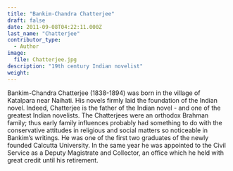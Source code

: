 ```yaml
---
title: "Bankim-Chandra Chatterjee"
draft: false
date: 2011-09-08T04:22:11.000Z
last_name: "Chatterjee"
contributor_type:
  - Author
image:
  file: Chatterjee.jpg
description: "19th century Indian novelist"
weight:
---
```


Bankim-Chandra Chatterjee (1838-1894) was born in the village of Katalpara near Naihati. His novels firmly laid the foundation of the Indian novel. Indeed, Chatterjee is the father of the Indian novel - and one of the greatest Indian novelists. The Chatterjees were an orthodox Brahman family; thus early family influences probably had something to do with the conservative attitudes in religious and social matters so noticeable in Bankim’s writings. He was one of the first two graduates of the newly founded Calcutta University. In the same year he was appointed to the Civil Service as a Deputy Magistrate and Collector, an office which he held with great credit until his retirement.

